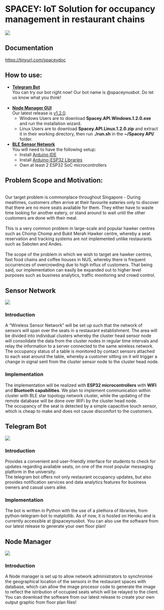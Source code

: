 # SPACEY: IoT Solution for occupancy management in restaurant chains
![](https://img.theculturetrip.com/wp-content/uploads/2018/05/de4wxm.jpg)

## Documentation
https://tinyurl.com/spaceydoc
## How to use:
* [**Telegram Bot**](https://github.com/kaiwen98/spacey/tree/master/Server)
  <br>You can try our bot right now! Our bot name is @spaceynusbot. Do let us know what you think! </br><br/>
* [**Node Manager GUI**](https://github.com/kaiwen98/spacey/tree/master/Spacey%20API)
<br>Our latest release is [v1.2.0](https://github.com/kaiwen98/spacey/releases/tag/1.2.0). 
  * Windows Users are to download **Spacey.API.Windows.1.2.0.exe** and run the installation wizard.
  * Linux Users are to download **Spacey.API.Linux.1.2.0.zip** and extract it in their working directory, then run **./run.sh** in the **~/Spacey API/** folder.
* [**BLE Sensor Network**](https://github.com/kaiwen98/spacey/tree/master/Sensor%20Network/SpaceyNodes)
<br>You will need to have the following setup:</br>
  * Install [Arduino IDE](https://www.arduino.cc/en/main/software)
  * Install [Arduino-ESP32 Libraries](https://github.com/espressif/arduino-esp32)
  * Own at least 2 ESP32 SoC microcontrollers

## Problem Scope and Motivation:
  <p><br> Our target problem is commonplace throughout Singapore - During mealtimes, customers often arrive at their favourite eateries only to discover that there are no more seats available for them. They either have to waste time looking for another eatery, or stand around to wait until the other customers are done with their meal. </br>
  <br> This is a very common problem in large-scale and popular hawker centres such as Chomp Chomp and Bukit Merah Hawker centre, whereby a seat reservation and tracking systems are not implemented unlike restaurants such as Saboten and Andes. </br>
 	<br> The scope of the problem in which we wish to target  are hawker centres, fast food chains and coffee houses in NUS, whereby there is frequent occurrences of overcrowding due to high influx of customers. That being said, our implementation can easily be expanded out to higher level purposes such as business analytics, traffic monitoring and crowd control. </br> 
  

## Sensor Network
![](https://cdn-reichelt.de/bilder/web/xxl_ws/A300/SBC-NODEMCU-ESP32-01.png)
### Introduction
   A “Wireless Sensor Network” will be set up such that the network of sensors will span over the seats in a restaurant establishment. The area will be divided into individual clusters whereby the cluster head sensor node will consolidate the data from the cluster nodes in regular time intervals and relay the information to a server connected to the same wireless network.
  <br> The occupancy status of a table is monitored by contact sensors attached to each seat around the table, whereby a customer sitting on it will trigger a change in signal sent from the cluster sensor node to the cluster head node. </br>
  
### Implementation
  The implementation will be realized with **ESP32 microcontrollers** with **WIFI** and **Bluetooth capabilities**. We plan to implement communication within cluster with BLE star topology network cluster, while the updating of the remote database will be done over WiFi by the cluster head node. 
  <br>The occupancy of the seat is detected by a simple capacitive touch sensor, which is cheap to make and does not cause discomfort to the customers.  </br>

## Telegram Bot
![](https://lh3.googleusercontent.com/ZU9cSsyIJZo6Oy7HTHiEPwZg0m2Crep-d5ZrfajqtsH-qgUXSqKpNA2FpPDTn-7qA5Q)
### Introduction
Provides a convenient and user-friendly interface for students to check for updates regarding available seats, on one of the most popular messaging platform in the university. 
<br>The telegram bot offers not only restaurant occupancy updates, but also provides notification services and data analytics features for business owners and casual users alike.</br>
  
### Implementation
  The bot is written in Python with the use of a plethora of libraries, from python-telegram-bot to matplotlib. As of now, it is hosted on Heroku and is currently accessible at @spaceynusbot. You can also use the software from our latest release to generate your own floor plan!
  
## Node Manager
<img src = https://github.com/kaiwen98/spacey/blob/master/images/gui%20scrnshot.png>

### Introduction
   A Node manager is set up to allow network administrators to synchronise the geographical location of the sensors in the restaurant spaces with database, which can allow the image procesor code to generate the image to reflect the istribution of occupied seats which will be relayed to the client.
  <br> You can download the software from our latest release to create your own output graphic from floor plan files! </br>


  
  
